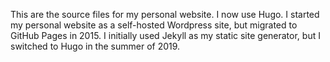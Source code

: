 This are the source files for my personal website. I now use Hugo. I started my personal website as a self-hosted Wordpress site, but migrated to GitHub Pages in 2015. I initially used Jekyll as my static site generator, but I switched to Hugo in the summer of 2019.
